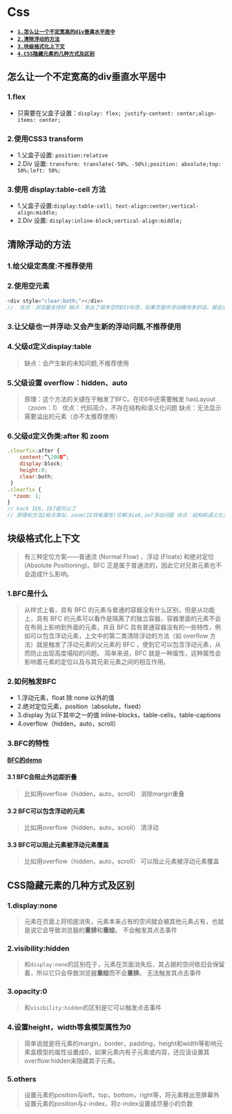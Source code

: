 # Css

- [**`1.怎么让一个不定宽高的div垂直水平居中`**](#怎么让一个不定宽高的div垂直水平居中)
- [**`2.清除浮动的方法`**](#清除浮动的方法)
- [**`3.块级格式化上下文`**](#块级格式化上下文)
- [**`4.CSS隐藏元素的几种方式及区别`**](#CSS隐藏元素的几种方式及区别)


## 怎么让一个不定宽高的div垂直水平居中
### 1.flex
- 只需要在父盒子设置：`display: flex; justify-content: center;align-items: center;`

### 2.使用CSS3 transform
- 1.父盒子设置: `position:relative`
- 2.Div 设置: `transform: translate(-50%，-50%);position: absolute;top: 50%;left: 50%;`

### 3.使用 display:table-cell 方法
- 1.父盒子设置:`display:table-cell; text-align:center;vertical-align:middle;`
- 2.Div 设置: `display:inline-block;vertical-align:middle;`


## 清除浮动的方法

### 1.给父级定高度:不推荐使用

### 2.使用空元素
```javascript
<div style="clear:both;"></div>
//  优点：浏览器支持好 缺点：多出了很多空的DIV标签，如果页面中浮动模块多的话，就会出现很多的空置DIV。（不推荐使用）
```

### 3.让父级也一并浮动:又会产生新的浮动问题,不推荐使用

### 4.父级d定义display:table
>  缺点：会产生新的未知问题,不推荐使用


### 5.父级设置 overflow：hidden、auto
> 原理：这个方法的关键在于触发了BFC。在IE6中还需要触发 hasLayout（zoom：1） 优点：代码简介，不存在结构和语义化问题 缺点：无法显示需要溢出的元素（亦不太推荐使用）

### 6.父级d定义伪类:after 和 zoom
```javascript
.clearfix:after {
    content:”\200B”; 
    display:block; 
    height:0; 
    clear:both;
 }
.clearfix {
  *zoom: 1;
}
// hack IE6，IE7就可以了
// 原理和方法2有点类似，zoom(IE转有属性)可解决ie6,ie7浮动问题 优点：结构和语义化完全正确,代码量也适中，推荐使用。
```

## 块级格式化上下文
> 有三种定位方案——普通流 (Normal Flow) 、浮动 (Floats) 和绝对定位 (Absolute Positioning)。BFC 正是属于普通流的，因此它对兄弟元素也不会造成什么影响。
### 1.BFC是什么
> 从样式上看，具有 BFC 的元素与普通的容器没有什么区别，但是从功能上，具有 BFC 的元素可以看作是隔离了的独立容器，容器里面的元素不会在布局上影响到外面的元素，并且 BFC 具有普通容器没有的一些特性，例如可以包含浮动元素，上文中的第二类清除浮动的方法（如 overflow 方法）就是触发了浮动元素的父元素的 BFC ，使到它可以包含浮动元素，从而防止出现高度塌陷的问题。
> 简单来说，BFC 就是一种属性，这种属性会影响着元素的定位以及与其兄弟元素之间的相互作用。


### 2.如何触发BFC
- 1.浮动元素，float 除 none 以外的值
- 2.绝对定位元素，position（absolute，fixed）
- 3.display 为以下其中之一的值 inline-blocks，table-cells，table-captions
- 4.overflow（hidden，auto，scroll）

### 3.BFC的特性
[**BFC的demo**](http://kayosite.com/demo/bfc.html#bfc-1)
#### 3.1 BFC会阻止外边距折叠
> 比如用overflow（hidden，auto，scroll） 消除margin重叠

#### 3.2 BFC可以包含浮动的元素
> 比如用overflow（hidden，auto，scroll） 清浮动

#### 3.3 BFC可以阻止元素被浮动元素覆盖
> 比如用overflow（hidden，auto，scroll） 可以阻止元素被浮动元素覆盖


## CSS隐藏元素的几种方式及区别
### 1.display:none
> 元素在页面上将彻底消失，元素本来占有的空间就会被其他元素占有，也就是说它会导致浏览器的**重排**和**重绘**。
> 不会触发其点击事件

### 2.visibility:hidden
> 和`display:none`的区别在于，元素在页面消失后，其占据的空间依旧会保留着，所以它只会导致浏览器**重绘**而不会**重排**。
> 无法触发其点击事件

### 3.opacity:0
> 和`visibility:hidden`的区别是它可以触发点击事件

### 4.设置height，width等盒模型属性为0
> 简单说就是将元素的margin，border，padding，height和width等影响元素盒模型的属性设置成0，如果元素内有子元素或内容，还应该设置其overflow:hidden来隐藏其子元素。

### 5.others
> 设置元素的position与left，top，bottom，right等，将元素移出至屏幕外
> 设置元素的position与z-index，将z-index设置成尽量小的负数